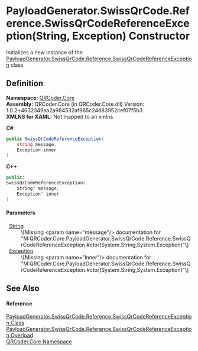 # PayloadGenerator.SwissQrCode.Reference.SwissQrCodeReferenceException(String, Exception) Constructor


Initializes a new instance of the <a href="T_QRCoder_Core_PayloadGenerator_SwissQrCode_Reference_SwissQrCodeReferenceException.md">PayloadGenerator.SwissQrCode.Reference.SwissQrCodeReferenceException</a> class



## Definition
**Namespace:** <a href="N_QRCoder_Core.md">QRCoder.Core</a>  
**Assembly:** QRCoder.Core (in QRCoder.Core.dll) Version: 1.0.2+4632349aa2a984532af965c24d83952cef07f5b3  
**XMLNS for XAML:** Not mapped to an xmlns.

**C#**
``` C#
public SwissQrCodeReferenceException(
	string message,
	Exception inner
)
```
**C++**
``` C++
public:
SwissQrCodeReferenceException(
	String^ message, 
	Exception^ inner
)
```



#### Parameters
<dl><dt>  <a href="https://learn.microsoft.com/dotnet/api/system.string" target="_blank" rel="noopener noreferrer">String</a></dt><dd>\[Missing &lt;param name="message"/&gt; documentation for "M:QRCoder.Core.PayloadGenerator.SwissQrCode.Reference.SwissQrCodeReferenceException.#ctor(System.String,System.Exception)"\]</dd><dt>  <a href="https://learn.microsoft.com/dotnet/api/system.exception" target="_blank" rel="noopener noreferrer">Exception</a></dt><dd>\[Missing &lt;param name="inner"/&gt; documentation for "M:QRCoder.Core.PayloadGenerator.SwissQrCode.Reference.SwissQrCodeReferenceException.#ctor(System.String,System.Exception)"\]</dd></dl>

## See Also


#### Reference
<a href="T_QRCoder_Core_PayloadGenerator_SwissQrCode_Reference_SwissQrCodeReferenceException.md">PayloadGenerator.SwissQrCode.Reference.SwissQrCodeReferenceException Class</a>  
<a href="Overload_QRCoder_Core_PayloadGenerator_SwissQrCode_Reference_SwissQrCodeReferenceException__ctor.md">PayloadGenerator.SwissQrCode.Reference.SwissQrCodeReferenceException Overload</a>  
<a href="N_QRCoder_Core.md">QRCoder.Core Namespace</a>  
